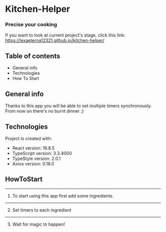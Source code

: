 # Kitchen-Helper

### Precise your cooking

If you want to look at current project's stage, click this link: https://lexaeterna12321.github.io/kitchen-helper/

## Table of contents

- General info
- Technologies
- How To Start

## General info

Thanks to this app you will be able to set multiple timers synchronously.
From now on there's no burnt dinner ;)

## Technologies

Project is created with:

- React version: 16.8.5
- TypeScript version: 3.3.4000
- TypeStyle version: 2.0.1
- Axios version: 0.18.0

## HowToStart

---

1. To start using this app first add some ingredients.

---

2. Set timers to each ingredient

---

3. Wait for magic to happen!
